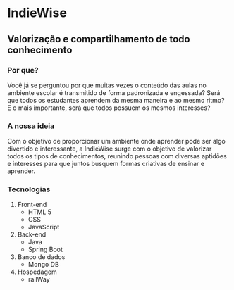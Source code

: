 # IndieWise

## Valorização e compartilhamento de todo conhecimento

### Por que?

Você já se perguntou por que muitas vezes o conteúdo das aulas no ambiente escolar é transmitido de forma padronizada e engessada? Será que todos os estudantes aprendem da mesma maneira e ao mesmo ritmo? E o mais importante, será que todos possuem os mesmos interesses?

### A nossa ideia

Com o objetivo de proporcionar um ambiente onde aprender pode ser algo divertido e interessante, a IndieWise surge com o objetivo de valorizar todos os tipos de conhecimentos, reunindo pessoas com diversas aptidões e interesses para que juntos busquem formas criativas de ensinar e aprender. 

### Tecnologias

1. Front-end
    - HTML 5
    - CSS
    - JavaScript
2. Back-end
    - Java
    - Spring Boot
3. Banco de dados
    - Mongo DB
4. Hospedagem
    - railWay

